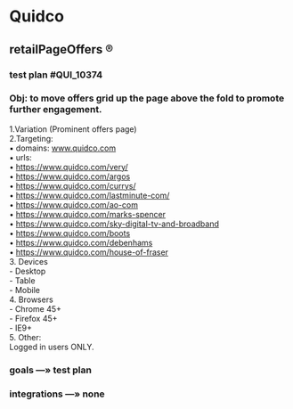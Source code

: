 # Quidco 
## retailPageOffers ®
### test plan #QUI_10374

### Obj: to move offers grid up the page above the fold to promote further engagement.      

1.Variation (Prominent offers page)       
2.Targeting:        
   :black_small_square: domains:  www.quidco.com    
   :black_small_square: urls:     
•              https://www.quidco.com/very/     
•              https://www.quidco.com/argos        
•              https://www.quidco.com/currys/          
•              https://www.quidco.com/lastminute-com/     
•              https://www.quidco.com/ao-com      
•              https://www.quidco.com/marks-spencer     
•              https://www.quidco.com/sky-digital-tv-and-broadband     
•              https://www.quidco.com/boots     
•              https://www.quidco.com/debenhams     
•              https://www.quidco.com/house-of-fraser      
3. Devices    
    - Desktop    
    - Table   
    - Mobile    
4. Browsers    
    - Chrome 45+    
    - Firefox 45+    
    - IE9+    
5. Other:     
   Logged in users ONLY.     


### goals —» test plan    

### integrations —» none     












            
               
